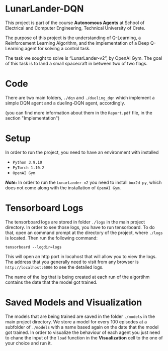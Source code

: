 # LunarLander-DQN
This project is part of the course **Autonomous Agents** at School of Electrical and Computer Engineering, Technical University of Crete.

The purpose of this project is the understanding of Q-Learning, a Reinforcement Learning Algorithm, 
and the implementation of a Deep Q-Learning agent for solving a control task.

The task we sought to solve is “LunarLander-v2”, by OpenAI Gym.
The goal of this task is to land a small spacecraft in between two of two flags.

# Code
There are two main folders, `./dqn` and `./dueling_dqn` which implement a simple DQN agent and a dueling-DQN agent, accordingly.

(you can find more information about them in the `Report.pdf` file, in the section "Implementation")

# Setup
In order to run the project, you need to have an environment with installed
- `Python 3.9.10`
- `PyTorch 1.10.2`
- `OpenAI Gym`

***Note:*** In order to run the `LunarLander-v2` you need to install `box2d-py`, which does not come along with the installation of `OpenAI Gym`.

# Tensorboard Logs
The tensorboard logs are stored in folder `./logs` in the main project directory.
In order to see those logs, you have to run tensorboard. To do that, open an command prompt at the directory of the project, where `./logs` is located.
Then run the following command:
```
tensorboard --logdir=logs
```
This will open an http port in locahost that will allow you to view the logs. The address that you generally need to visit from any browser is `http://localhost:6006` to see the detailed logs.

The name of the log that is being created at each run of the algortihm contains the date that the model got trained.

# Saved Models and Visualization
The models that are being trained are saved in the folder `./models` in the main project directory. We store a model for every 100 episodes at a subfolder of `./models` with a name based again on the date that the model got trained.
In order to visualize the behaviour of each agent you just need to chane the input of the `load` function in the **Visualization** cell to the one of your choice and run it.
